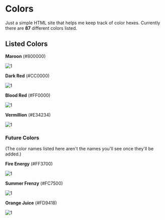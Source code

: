 # Colors

Just a simple HTML site that helps me keep track of color hexes. Currently there are **87** different colors listed.

## Listed Colors
**Maroon** (#800000)

![1](https://dummyimage.com/100x100/800000/800000) 

**Dark Red** (#CC0000)

![1](https://dummyimage.com/100x100/cc0000/cc0000)

**Blood Red** (#FF0000)

![1](https://dummyimage.com/100x100/ff0000/ff0000)

**Vermillion** (#E34234)

![1](https://dummyimage.com/100x100/e34234/e34234)


### Future Colors

(The color names listed here aren't the names you'll see once they'll be added.)

**Fire Energy** (#FF3700)

![1](https://dummyimage.com/100x100/ff3700/ff3700)


**Summer Frenzy** (#FC7500)

![1](https://dummyimage.com/100x100/fc7500/fc7500)


**Orange Juice** (#FD9418)

![1](https://dummyimage.com/100x100/fd9418/fd9418)




